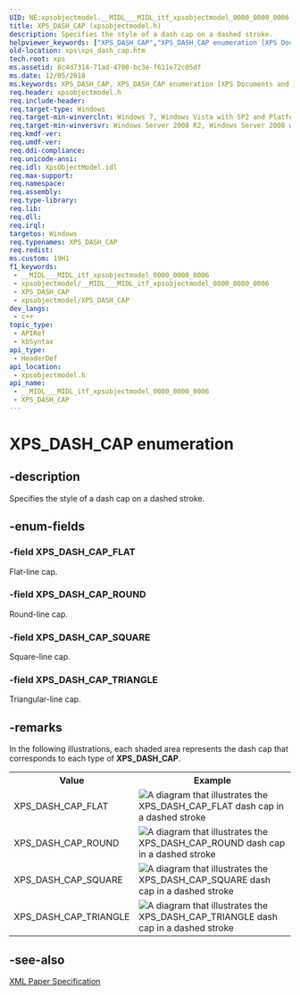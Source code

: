 ```yaml
---
UID: NE:xpsobjectmodel.__MIDL___MIDL_itf_xpsobjectmodel_0000_0000_0006
title: XPS_DASH_CAP (xpsobjectmodel.h)
description: Specifies the style of a dash cap on a dashed stroke.
helpviewer_keywords: ["XPS_DASH_CAP","XPS_DASH_CAP enumeration [XPS Documents and Packaging]","XPS_DASH_CAP_FLAT","XPS_DASH_CAP_ROUND","XPS_DASH_CAP_SQUARE","XPS_DASH_CAP_TRIANGLE","xps.xps_dash_cap","xpsobjectmodel/XPS_DASH_CAP","xpsobjectmodel/XPS_DASH_CAP_FLAT","xpsobjectmodel/XPS_DASH_CAP_ROUND","xpsobjectmodel/XPS_DASH_CAP_SQUARE","xpsobjectmodel/XPS_DASH_CAP_TRIANGLE"]
old-location: xps\xps_dash_cap.htm
tech.root: xps
ms.assetid: 8c4d7314-71ad-4700-bc3e-f611e72c05df
ms.date: 12/05/2018
ms.keywords: XPS_DASH_CAP, XPS_DASH_CAP enumeration [XPS Documents and Packaging], XPS_DASH_CAP_FLAT, XPS_DASH_CAP_ROUND, XPS_DASH_CAP_SQUARE, XPS_DASH_CAP_TRIANGLE, xps.xps_dash_cap, xpsobjectmodel/XPS_DASH_CAP, xpsobjectmodel/XPS_DASH_CAP_FLAT, xpsobjectmodel/XPS_DASH_CAP_ROUND, xpsobjectmodel/XPS_DASH_CAP_SQUARE, xpsobjectmodel/XPS_DASH_CAP_TRIANGLE
req.header: xpsobjectmodel.h
req.include-header: 
req.target-type: Windows
req.target-min-winverclnt: Windows 7, Windows Vista with SP2 and Platform Update for Windows Vista [desktop apps \| UWP apps]
req.target-min-winversvr: Windows Server 2008 R2, Windows Server 2008 with SP2 and Platform Update for Windows Server 2008 [desktop apps \| UWP apps]
req.kmdf-ver: 
req.umdf-ver: 
req.ddi-compliance: 
req.unicode-ansi: 
req.idl: XpsObjectModel.idl
req.max-support: 
req.namespace: 
req.assembly: 
req.type-library: 
req.lib: 
req.dll: 
req.irql: 
targetos: Windows
req.typenames: XPS_DASH_CAP
req.redist: 
ms.custom: 19H1
f1_keywords:
 - __MIDL___MIDL_itf_xpsobjectmodel_0000_0000_0006
 - xpsobjectmodel/__MIDL___MIDL_itf_xpsobjectmodel_0000_0000_0006
 - XPS_DASH_CAP
 - xpsobjectmodel/XPS_DASH_CAP
dev_langs:
 - c++
topic_type:
 - APIRef
 - kbSyntax
api_type:
 - HeaderDef
api_location:
 - xpsobjectmodel.h
api_name:
 - __MIDL___MIDL_itf_xpsobjectmodel_0000_0000_0006
 - XPS_DASH_CAP
---
```


# XPS_DASH_CAP enumeration


## -description

Specifies the style of a dash cap  on a dashed stroke.

## -enum-fields

### -field XPS_DASH_CAP_FLAT

Flat-line cap.

### -field XPS_DASH_CAP_ROUND

Round-line cap.

### -field XPS_DASH_CAP_SQUARE

Square-line cap.

### -field XPS_DASH_CAP_TRIANGLE

Triangular-line cap.

## -remarks

In the following illustrations, each shaded area represents the dash cap that corresponds to each  type of <b>XPS_DASH_CAP</b>.

<table>
<tr>
<th>Value</th>
<th>Example</th>
</tr>
<tr>
<td>XPS_DASH_CAP_FLAT</td>
<td><img alt="A diagram that illustrates the XPS_DASH_CAP_FLAT dash cap in a dashed stroke" src="./images/xps_dash_cap_flat_dash_caps.png"/></td>
</tr>
<tr>
<td>XPS_DASH_CAP_ROUND</td>
<td><img alt="A diagram that illustrates the XPS_DASH_CAP_ROUND dash cap in a dashed stroke" src="./images/xps_dash_cap_round_dash_caps.png"/></td>
</tr>
<tr>
<td>XPS_DASH_CAP_SQUARE</td>
<td><img alt="A diagram that illustrates the XPS_DASH_CAP_SQUARE dash cap in a dashed stroke" src="./images/xps_dash_cap_square_dash_caps.png"/></td>
</tr>
<tr>
<td>XPS_DASH_CAP_TRIANGLE</td>
<td><img alt="A diagram that illustrates the XPS_DASH_CAP_TRIANGLE dash cap in a dashed stroke" src="./images/xps_dash_cap_triangle_dash_caps.png"/></td>
</tr>
</table>

## -see-also

<a href="https://www.ecma-international.org/activities/XML%20Paper%20Specification/XPS%20Standard%20WD%201.6.pdf">XML Paper Specification</a>

